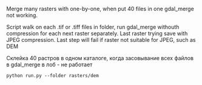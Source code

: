 Merge many rasters with one-by-one, when put 40 files in one gdal_merge not working.

Script walk on each .tif or .tiff files in folder, run gdal_merge withouth compression for each next raster separately. Last raster trying save with JPEG compression.
Last step will fail if raster not suitable for JPEG, such as DEM


Склейка 40 растров в одном каталоге, когда засовывание всех файлов в gdal_merge в лоб - не работает

```
python run.py --folder rasters/dem
```
